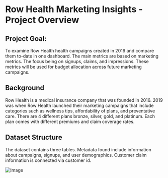 # Row Health Marketing Insights - Project Overview

## Project Goal: 

To examine Row Health health campaigns created in 2019 and compare them to-date in one dashboard. The main metrics are based on marketing metrics. The focus being on signups, claims, and impressions. These metrics will be used for budget allocation across future marketing campaigns.


## Background

Row Health is a medical insurance company that was founded in 2016. 2019 was when Row Health launched their marketing campaigns that include categories such as wellness tips, affordability of plans, and preventative care. There are 4 different plans bronze, silver, gold, and platinum. Each plan comes with different premiums and claim coverage rates. 


## Dataset Structure

The dataset contains three tables. Metadata found include information about campaigns, signups, and user demographics. Customer claim information is connected via customer id. 

![Image](https://github.com/user-attachments/assets/cf932e7b-87e5-47fa-95b9-5fb1a17fdcdf)
